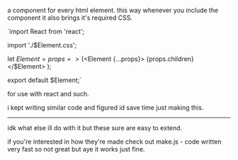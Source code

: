 a component for every html element. this way whenever you include the component it also brings it's required CSS.

`import React from 'react';

import './$Element.css';

let $Element = props => (
  <$Element {...props}>
    {props.children}
  </$Element>
);

export default $Element;`

for use with react and such.

i kept writing similar code and figured id save time just making this. 

---

idk what else ill do with it but these sure are easy to extend. 

if you're interested in how they're made check out make.js - code written very fast so not great but aye it works just fine.